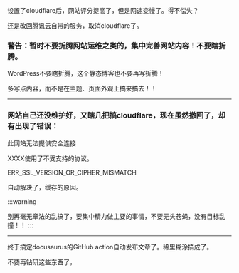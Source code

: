 设置了cloudflare后，网站评分提高了，但是网速变慢了。得不偿失？

还是改回腾讯云自带的服务，取消cloudflare了。

### **警告：暂时不要折腾网站运维之类的，集中完善网站内容！不要瞎折腾。**

WordPress不要瞎折腾，这个静态博客也不要再写折腾！

多写点内容，而不是在主题、页面外观上搞来搞去！！


---

### 网站自己还没维护好，又瞎几把搞cloudflare，现在虽然撤回了，却有出现了错误：

此网站无法提供安全连接

XXXX使用了不受支持的协议。

ERR_SSL_VERSION_OR_CIPHER_MISMATCH

自动解决了，缓存的原因。


:::warning

别再毫无章法的乱搞了，要集中精力做主要的事情，不要无头苍蝇，没有目标乱撞！！
:::


---
终于搞定docusaurus的GitHub action自动发布文章了。稀里糊涂搞成了。

不要再钻研这些东西了，
